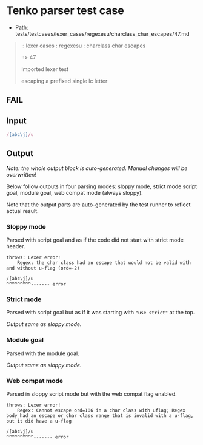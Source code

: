 # Tenko parser test case

- Path: tests/testcases/lexer_cases/regexesu/charclass_char_escapes/47.md

> :: lexer cases : regexesu : charclass char escapes
>
> ::> 47
>
> Imported lexer test
>
> escaping a prefixed single lc letter

## FAIL

## Input

`````js
/[abc\j]/u
`````

## Output

_Note: the whole output block is auto-generated. Manual changes will be overwritten!_

Below follow outputs in four parsing modes: sloppy mode, strict mode script goal, module goal, web compat mode (always sloppy).

Note that the output parts are auto-generated by the test runner to reflect actual result.

### Sloppy mode

Parsed with script goal and as if the code did not start with strict mode header.

`````
throws: Lexer error!
    Regex: the char class had an escape that would not be valid with and without u-flag (ord=-2)

/[abc\j]/u
^^^^^^^^^------- error
`````

### Strict mode

Parsed with script goal but as if it was starting with `"use strict"` at the top.

_Output same as sloppy mode._

### Module goal

Parsed with the module goal.

_Output same as sloppy mode._

### Web compat mode

Parsed in sloppy script mode but with the web compat flag enabled.

`````
throws: Lexer error!
    Regex: Cannot escape ord=106 in a char class with uflag; Regex body had an escape or char class range that is invalid with a u-flag, but it did have a u-flag

/[abc\j]/u
^^^^^^^^^^------- error
`````

